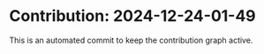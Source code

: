 # Contribution: 2024-12-24-01-49
This is an automated commit to keep the contribution graph active.
